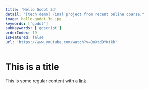 ```yaml
---
title: 'Hello Godot 3d'
detail: "[tech demo] Final project from recent online course."
image: hello-godot-3d.jpg
keywords: ['godot']
subKeywords: ['gdscript']
orderIndex: 19
isFeatured: false
url: 'https://www.youtube.com/watch?v=QoXtdDYKtkk'
---
```


# This is a title

This is some regular content with a [link](https://google.com)